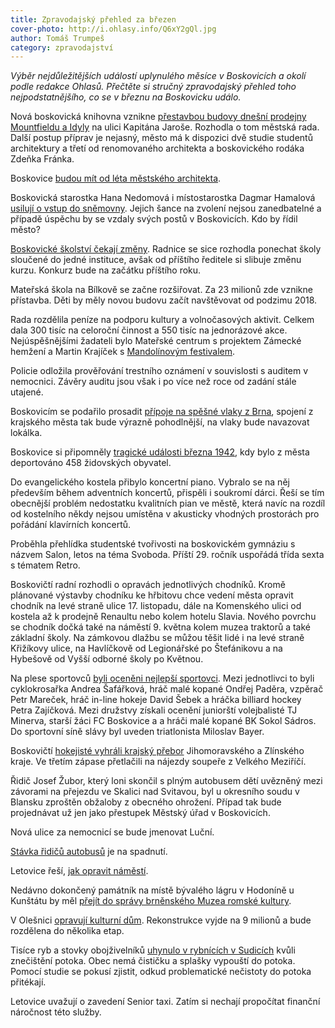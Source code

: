 ```yaml
---
title: Zpravodajský přehled za březen
cover-photo: http://i.ohlasy.info/Q6xY2gQl.jpg
author: Tomáš Trumpeš
category: zpravodajství
---
```


*Výběr nejdůležitějších událostí uplynulého měsíce v Boskovicích a okolí podle redakce Ohlasů. Přečtěte si stručný zpravodajský přehled toho nejpodstatnějšího, co se v březnu na Boskovicku událo.*

Nová boskovická knihovna vznikne [přestavbou budovy dnešní prodejny Mountfieldu a Idyly](http://www.ohlasy.info/clanky/2017/03/knihovna-zzn.html) na ulici Kapitána Jaroše. Rozhodla o tom městská rada. Další postup příprav je nejasný, město má k dispozici dvě studie studentů architektury a třetí od renomovaného architekta a boskovického rodáka Zdeňka Fránka.

Boskovice [budou mít od léta městského architekta](http://www.ohlasy.info/clanky/2017/03/mestsky-architekt.html).

Boskovická starostka Hana Nedomová i místostarostka Dagmar Hamalová [usilují o vstup do sněmovny](http://www.ohlasy.info/clanky/2017/03/poslanci.html). Jejich šance na zvolení nejsou zanedbatelné a  případě úspěchu by se vzdaly svých postů v Boskovicích. Kdo by řídil město?

[Boskovické školství čekají změny](http://www.ohlasy.info/clanky/2017/03/zmeny-na-skolach.html). Radnice se sice rozhodla ponechat školy sloučené do jedné instituce, avšak od příštího ředitele si slibuje změnu kurzu. Konkurz bude na začátku příštího roku.

Mateřská škola na Bílkově se začne rozšiřovat. Za 23 milionů zde  vznikne přístavba. Děti by měly novou budovu začít navštěvovat od podzimu 2018.

Rada rozdělila peníze na podporu kultury a volnočasových aktivit. Celkem dala 300 tisíc na celoroční činnost a 550 tisíc na jednorázové akce. Nejúspěšnějšími žadateli bylo Mateřské centrum s projektem Zámecké hemžení a Martin Krajíček s [Mandolínovým festivalem](http://www.ohlasy.info/clanky/2017/03/mandolinovy-festival.html).

Policie odložila prověřování trestního oznámení v souvislosti s auditem v nemocnici. Závěry auditu jsou však i po více než roce od zadání stále utajené.

Boskovicím se podařilo prosadit [přípoje na spěšné vlaky z Brna](http://boskovice.cz/mimoradna-zmena-jizdnich-radu-cd/d-30390/p1=1019), spojení z krajského města tak bude výrazně pohodlnější, na vlaky bude navazovat lokálka.

Boskovice si připomněly [tragické události března 1942](http://boskovice.cz/vzpominkove-setkani/d-30434/p1=1019), kdy bylo z města deportováno 458 židovských obyvatel.

Do evangelického kostela přibylo koncertní piano. Vybralo se na něj především během adventních koncertů, přispěli i soukromí dárci. Řeší se tím obecnější problém nedostatku kvalitních pian ve městě, která navíc na rozdíl od kostelního někdy nejsou umístěna v akusticky vhodných prostorách pro pořádání klavírních koncertů.

Proběhla přehlídka studentské tvořivosti na boskovickém gymnáziu s názvem Salon, letos na téma Svoboda. Příští 29. ročník uspořádá třída sexta s tématem Retro.

Boskovičtí radní rozhodli o opravách jednotlivých chodníků. Kromě plánované výstavby chodníku ke hřbitovu chce vedení města opravit chodník na levé straně ulice 17. listopadu, dále na Komenského ulici od kostela až k prodejně Renaultu nebo kolem hotelu Slavia. Nového povrchu se chodník dočká také na náměstí 9. května kolem muzea traktorů a také základní školy. Na zámkovou dlažbu se můžou těšit lidé i na levé straně Křižíkovy ulice, na Havlíčkově od Legionářské po Štefánikovu a na Hybešově od Vyšší odborné školy po Květnou.

Na plese sportovců [byli oceněni nejlepší sportovci](http://boskovice.cz/na-plese-byli-oceneni-nejlepsi-sportovci/d-30389/p1=1019). Mezi jednotlivci to byli cyklokrosařka Andrea Šafářková, hráč malé kopané Ondřej Paděra, vzpěrač Petr Mareček, hráč in-line hokeje David Šebek a hráčka billiard hockey Petra Zajíčková. Mezi družstvy získali ocenění juniorští volejbalisté TJ Minerva, starší žáci FC Boskovice a a hráči malé kopané BK Sokol Sádros. Do sportovní síně slávy byl uveden triatlonista Miloslav Bayer.

Boskovičtí [hokejisté vyhráli krajský přebor](http://zrcadlo.net/clanky/Hokejiste-Boskovic-zdolali-Velke-Mezirici-a-jsou-vitezem-Krajske-ligy-3773/) Jihomoravského a Zlínského kraje. Ve třetím zápase přetlačili na nájezdy soupeře z Velkého Meziříčí.

Řidič Josef Žubor, který loni skončil s plným autobusem dětí uvězněný mezi závorami na přejezdu ve Skalici nad Svitavou, byl u okresního soudu v Blansku zproštěn obžaloby z obecného ohrožení. Případ tak bude projednávat už jen jako přestupek Městský úřad v Boskovicích.  

Nová ulice za nemocnicí se bude jmenovat Luční.

[Stávka řidičů autobusů](http://blanensky.denik.cz/zpravy_region/stavka-bude-masivni-na-jizni-morave-se-zapoji-osmdesat-procent-ridicu-autobusu-20170330.html) je na spadnutí.

Letovice řeší, [jak opravit náměstí](http://blanensky.denik.cz/zpravy_region/poradte-co-s-namestim-vyzvala-radnice-obyvatele-20170328.html).

Nedávno dokončený památník na místě bývalého lágru v Hodoníně u Kunštátu by měl [přejít do správy brněnského Muzea romské kultury](http://blanensky.denik.cz/zpravy_region/kritika-kvuli-prevodu-pamatnik-utrpeni-ma-nove-spravovat-muzeum-romske-kultury-20170301.html).

V Olešnici [opravují kulturní dům](http://blanensky.denik.cz/zpravy_region/kulturni-dum-v-olesnici-opravuji-po-triceti-letech-za-devet-milionu-20170321.html). Rekonstrukce vyjde na 9 milionů a bude rozdělena do několika etap.

Tisíce ryb a stovky obojživelníků [uhynulo v rybnících v Sudicích](http://blanensky.denik.cz/zpravy_region/ryby-v-sudicich-uhynuly-kvuli-nedostatku-kysliku-a-splaskum-v-potoce-20170322.html) kvůli znečištění potoka. Obec nemá čističku a splašky vypouští do potoka. Pomocí studie se pokusí zjistit, odkud problematické nečistoty do potoka přitékají.

Letovice uvažují o zavedení Senior taxi. Zatím si nechají propočítat finanční náročnost této služby.
